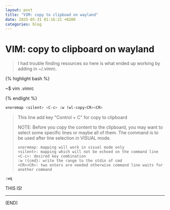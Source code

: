 ```yaml
---
layout: post
title: "VIM: copy to clipboad on wayland"
date: 2025-05-31 01:16:21 +0200
categories: blog
---
```

# VIM: copy to clipboard on wayland

> I had trouble finding resources so here is what ended up working by adding in ~/.vimrc.

{% highlight bash %}

~$ vim .vimrc

{% endlight %}

```bash
xnoremap <silent> <C-c> :w !wl-copy<CR><CR>
```

> This line add key "Control + C" for copy to clipboard 
>
> NOTE: Before you copy the content to the clipboard, you may want to select some specific lines or maybe all of them. The command is to be used after line selection in VISUAL mode.
>
>     xnoremap: mapping will work in visual mode only
>     <silent>: mapping which will not be echoed on the command line
>     <C-c>: desired key combination
>     :w !{cmd}: write the range to the stdin of cmd
>     <CR><CR>: two enters are needed otherwise command line waits for another command

```bash
:wq
```

THIS IS! 

---

(END)
